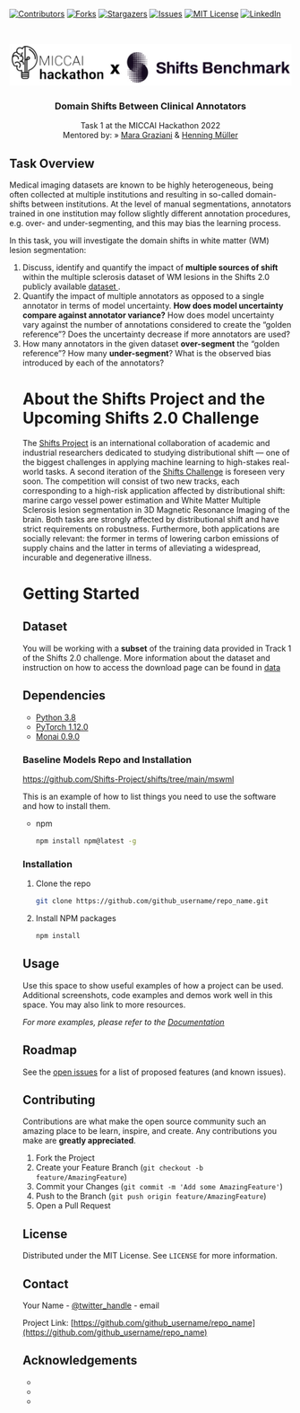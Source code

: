 <!--
*** Thanks for checking out the Best-README-Template. If you have a suggestion
*** that would make this better, please fork the repo and create a pull request
*** or simply open an issue with the tag "enhancement".
*** Thanks again! Now go create something AMAZING! :D
***
***
***
*** To avoid retyping too much info. Do a search and replace for the following:
*** github_username, repo_name, twitter_handle, email, project_title, project_description
-->



<!-- PROJECT SHIELDS -->
<!--
*** I'm using markdown "reference style" links for readability.
*** Reference links are enclosed in brackets [ ] instead of parentheses ( ).
*** See the bottom of this document for the declaration of the reference variables
*** for contributors-url, forks-url, etc. This is an optional, concise syntax you may use.
*** https://www.markdownguide.org/basic-syntax/#reference-style-links
-->
[![Contributors][contributors-shield]][contributors-url]
[![Forks][forks-shield]][forks-url]
[![Stargazers][stars-shield]][stars-url]
[![Issues][issues-shield]][issues-url]
[![MIT License][license-shield]][license-url]
[![LinkedIn][linkedin-shield]][linkedin-url]



<!-- PROJECT LOGO -->
<br />
<p align="center">
  <a href="https://github.com/maragraziani/miccaihackathon_shifts">
    <img src="images/logo.jpeg" alt="Logo" width="800">
  </a>

  <h3 align="center">Domain Shifts Between Clinical Annotators</h3>

  <p align="center">
    Task 1 at the MICCAI Hackathon 2022
    <br />
    Mentored by: »
    <a href="mailto:mara.graziani@hevs.ch">Mara Graziani</a>
    &
    <a href="mailto:henning.mueller@hevs.ch">Henning Müller</a>
  </p>
</p>

<!-- ABOUT THE PROJECT -->
## Task Overview

Medical imaging datasets are known to be highly heterogeneous, being often collected at multiple institutions and resulting in so-called domain-shifts between institutions. At the level of manual segmentations, annotators trained in one institution may follow slightly different annotation procedures, e.g. over- and under-segmenting, and this may bias the learning process. 

In this task, you will investigate the domain shifts in white matter (WM) lesion segmentation:
<ol>
<li> Discuss, identify and quantify the impact of <strong>multiple sources of shift</strong> within the multiple sclerosis dataset of WM lesions in the Shifts 2.0 publicly available <a href=https://shifts.ai/dataset#white-matter-multiple-sclerosis-lesion-segmentation> dataset </a>.
<li>Quantify the impact of multiple annotators as opposed to a single annotator in terms of model uncertainty. <strong>How does model uncertainty compare against annotator variance?</strong> How does model uncertainty vary against the number of annotations considered to create the “golden reference”? Does the uncertainty decrease if more annotators are used?
  <li>How many annotators in the given dataset <strong>over-segment</strong> the “golden reference”? How many <strong>under-segment</strong>? What is the observed bias introduced by each of the annotators?
 
# About the Shifts Project and the Upcoming Shifts 2.0 Challenge 
 
  The [Shifts Project](https://shifts.ai) is an international collaboration of academic and industrial researchers dedicated to studying distributional shift — one of the biggest challenges in applying machine learning to high-stakes real-world tasks.
   A second iteration of the [Shifts Challenge](https://shifts.ai/challenges) is foreseen very soon. The competition will consist of two new tracks, each corresponding to a high-risk application affected by distributional shift: marine cargo vessel power estimation and White Matter Multiple Sclerosis lesion segmentation in 3D Magnetic Resonance Imaging of the brain. Both tasks are strongly affected by distributional shift and have strict requirements on robustness. Furthermore, both applications are socially relevant: the former in terms of lowering carbon emissions of supply chains and the latter in terms of alleviating a widespread, incurable and degenerative illness.

<!-- GETTING STARTED -->
# Getting Started
 
## Dataset

You will be working with a <strong>subset</strong> of the training data provided in Track 1 of the Shifts 2.0 challenge. 
More information about the dataset and instruction on how to access the download page can be found in [data](#)
    
    
## Dependencies

* [Python 3.8](www.python.org)
* [PyTorch 1.12.0](www.pytorch.org)
* [Monai 0.9.0](www.monai.io)

### Baseline Models Repo and Installation
  
  
 https://github.com/Shifts-Project/shifts/tree/main/mswml
  
This is an example of how to list things you need to use the software and how to install them.
* npm
  ```sh
  npm install npm@latest -g
  ```

### Installation

1. Clone the repo
   ```sh
   git clone https://github.com/github_username/repo_name.git
   ```
2. Install NPM packages
   ```sh
   npm install
   ```



<!-- USAGE EXAMPLES -->
## Usage

Use this space to show useful examples of how a project can be used. Additional screenshots, code examples and demos work well in this space. You may also link to more resources.

_For more examples, please refer to the [Documentation](https://example.com)_



<!-- ROADMAP -->
## Roadmap

See the [open issues](https://github.com/github_username/repo_name/issues) for a list of proposed features (and known issues).



<!-- CONTRIBUTING -->
## Contributing

Contributions are what make the open source community such an amazing place to be learn, inspire, and create. Any contributions you make are **greatly appreciated**.

1. Fork the Project
2. Create your Feature Branch (`git checkout -b feature/AmazingFeature`)
3. Commit your Changes (`git commit -m 'Add some AmazingFeature'`)
4. Push to the Branch (`git push origin feature/AmazingFeature`)
5. Open a Pull Request



<!-- LICENSE -->
## License

Distributed under the MIT License. See `LICENSE` for more information.



<!-- CONTACT -->
## Contact

Your Name - [@twitter_handle](https://twitter.com/twitter_handle) - email

Project Link: [https://github.com/github_username/repo_name](https://github.com/github_username/repo_name)



<!-- ACKNOWLEDGEMENTS -->
## Acknowledgements

* []()
* []()
* []()





<!-- MARKDOWN LINKS & IMAGES -->
<!-- https://www.markdownguide.org/basic-syntax/#reference-style-links -->
[contributors-shield]: https://img.shields.io/github/contributors/maragraziani/miccaihackathon_shifts.svg?style=for-the-badge
[contributors-url]: https://github.com/maragraziani/miccaihackathon_shifts/graphs/contributors
[forks-shield]: https://img.shields.io/github/forks/maragraziani/miccaihackathon_shifts.svg?style=for-the-badge
[forks-url]: https://github.com/maragraziani/miccaihackathon_shifts/network/members
[stars-shield]: https://img.shields.io/github/stars/maragraziani/miccaihackathon_shifts.svg?style=for-the-badge
[stars-url]: https://github.com/maragraziani/miccaihackathon_shifts/stargazers
[issues-shield]: https://img.shields.io/github/issues/maragraziani/miccaihackathon_shifts.svg?style=for-the-badge
[issues-url]: https://github.com/maragraziani/miccaihackathon_shifts/issues
[license-shield]: https://img.shields.io/github/license/maragraziani/miccaihackathon_shifts.svg?style=for-the-badge
[license-url]: https://github.com/maragraziani/miccaihackathon_shifts/blob/master/LICENSE
[linkedin-shield]: https://img.shields.io/badge/-LinkedIn-black.svg?style=for-the-badge&logo=linkedin&colorB=555
[linkedin-url]: https://www.linkedin.com/in/mara-graziani-878980105/
